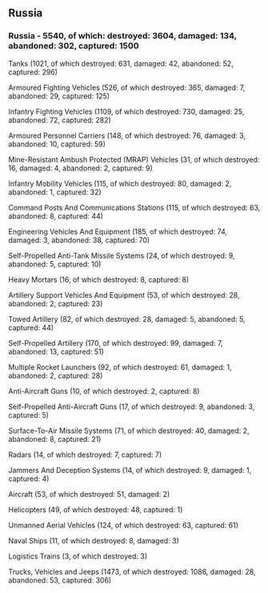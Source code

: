 
 
 ## Russia
 
 ### Russia - 5540, of which: destroyed: 3604, damaged: 134, abandoned: 302, captured: 1500

 

 

 Tanks (1021, of which destroyed: 631, damaged: 42, abandoned: 52, captured: 296)

 Armoured Fighting Vehicles (526, of which destroyed: 365, damaged: 7, abandoned: 29, captured: 125)

 Infantry Fighting Vehicles (1109, of which destroyed: 730, damaged: 25, abandoned: 72, captured: 282)

 Armoured Personnel Carriers (148, of which destroyed: 76, damaged: 3, abandoned: 10, captured: 59)

 Mine-Resistant Ambush Protected (MRAP) Vehicles (31, of which destroyed: 16, damaged: 4, abandoned: 2, captured: 9)

 Infantry Mobility Vehicles (115, of which destroyed: 80, damaged: 2, abandoned: 1, captured: 32)

 Command Posts And Communications Stations (115, of which destroyed: 63, abandoned: 8, captured: 44)

 Engineering Vehicles And Equipment (185, of which destroyed: 74, damaged: 3, abandoned: 38, captured: 70)

 Self-Propelled Anti-Tank Missile Systems (24, of which destroyed: 9, abandoned: 5, captured: 10)

 Heavy Mortars (16, of which destroyed: 8, captured: 8)

 Artillery Support Vehicles And Equipment (53, of which destroyed: 28, abandoned: 2, captured: 23)

 Towed Artillery (82, of which destroyed: 28, damaged: 5, abandoned: 5, captured: 44)

 Self-Propelled Artillery (170, of which destroyed: 99, damaged: 7, abandoned: 13, captured: 51)

 Multiple Rocket Launchers (92, of which destroyed: 61, damaged: 1, abandoned: 2, captured: 28)

 Anti-Aircraft Guns (10, of which destroyed: 2, captured: 8)

 Self-Propelled Anti-Aircraft Guns (17, of which destroyed: 9, abandoned: 3, captured: 5)

 Surface-To-Air Missile Systems (71, of which destroyed: 40, damaged: 2, abandoned: 8, captured: 21)

 Radars (14, of which destroyed: 7, captured: 7)

 Jammers And Deception Systems (14, of which destroyed: 9, damaged: 1, captured: 4)

 Aircraft (53, of which destroyed: 51, damaged: 2)

 Helicopters (49, of which destroyed: 48, captured: 1)

 Unmanned Aerial Vehicles (124, of which destroyed: 63, captured: 61)

 Naval Ships (11, of which destroyed: 8, damaged: 3)

 Logistics Trains (3, of which destroyed: 3)

 Trucks, Vehicles and Jeeps (1473, of which destroyed: 1086, damaged: 28, abandoned: 53, captured: 306)

